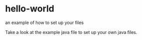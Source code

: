 # hello-world
an example of how to set up your files

Take a look at the example java file to set up your own java files.
